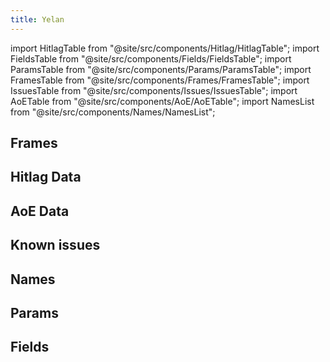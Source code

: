 ```yaml
---
title: Yelan
---
```


import HitlagTable from "@site/src/components/Hitlag/HitlagTable";
import FieldsTable from "@site/src/components/Fields/FieldsTable";
import ParamsTable from "@site/src/components/Params/ParamsTable";
import FramesTable from "@site/src/components/Frames/FramesTable";
import IssuesTable from "@site/src/components/Issues/IssuesTable";
import AoETable from "@site/src/components/AoE/AoETable";
import NamesList from "@site/src/components/Names/NamesList";

## Frames

<FramesTable character="yelan" />

## Hitlag Data

<HitlagTable character="yelan" />

## AoE Data

<AoETable character="yelan" />

## Known issues

<IssuesTable character="yelan" />

## Names

<NamesList character="yelan" />

## Params

<ParamsTable character="yelan" />

## Fields

<FieldsTable character="yelan" />
